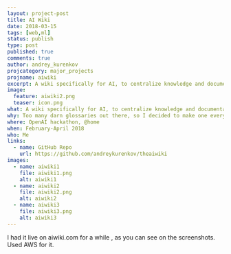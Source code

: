 ```yaml
---
layout: project-post
title: AI Wiki
date: 2018-03-15
tags: [web,ml]
status: publish
type: post
published: true
comments: true
author: andrey_kurenkov
projcategory: major_projects
projname: aiwiki
excerpt: A wiki specifically for AI, to centralize knowledge and documentation 
image:
  feature: aiwiki2.png
  teaser: icon.png
what: A wiki specifically for AI, to centralize knowledge and documentation
why: Too many darn glossaries out there, so I decided to make one everyone can collaborate one
where: OpenAI hackathon, @home
when: February-April 2018
who: Me
links:
  - name: GitHub Repo
    url: https://github.com/andreykurenkov/theaiwiki
images:
  - name: aiwiki1
    file: aiwiki1.png
    alt: aiwiki1
  - name: aiwiki2
    file: aiwiki2.png
    alt: aiwiki2
  - name: aiwiki3
    file: aiwiki3.png
    alt: aiwiki3
---
```

I had it live on aiwiki.com for a while , as you can see on the screenshots. Used AWS for it. 

